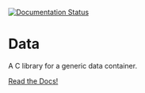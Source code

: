 [![Documentation Status](https://readthedocs.org/projects/data/badge/?version=latest)](https://readthedocs.org/projects/data/?badge=latest)
                

# Data
A C library for a generic data container.

[Read the Docs!](https://data.readthedocs.org/en/latest/)
